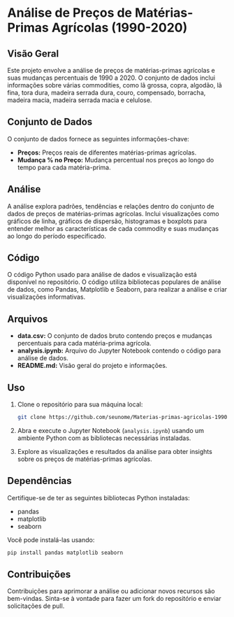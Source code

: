 # Análise de Preços de Matérias-Primas Agrícolas (1990-2020)

## Visão Geral

Este projeto envolve a análise de preços de matérias-primas agrícolas e suas mudanças percentuais de 1990 a 2020. O conjunto de dados inclui informações sobre várias commodities, como lã grossa, copra, algodão, lã fina, tora dura, madeira serrada dura, couro, compensado, borracha, madeira macia, madeira serrada macia e celulose.

## Conjunto de Dados

O conjunto de dados fornece as seguintes informações-chave:

- **Preços:** Preços reais de diferentes matérias-primas agrícolas.
- **Mudança % no Preço:** Mudança percentual nos preços ao longo do tempo para cada matéria-prima.

## Análise

A análise explora padrões, tendências e relações dentro do conjunto de dados de preços de matérias-primas agrícolas. Inclui visualizações como gráficos de linha, gráficos de dispersão, histogramas e boxplots para entender melhor as características de cada commodity e suas mudanças ao longo do período especificado.

## Código

O código Python usado para análise de dados e visualização está disponível no repositório. O código utiliza bibliotecas populares de análise de dados, como Pandas, Matplotlib e Seaborn, para realizar a análise e criar visualizações informativas.

## Arquivos

- **data.csv:** O conjunto de dados bruto contendo preços e mudanças percentuais para cada matéria-prima agrícola.
- **analysis.ipynb:** Arquivo do Jupyter Notebook contendo o código para análise de dados.
- **README.md:** Visão geral do projeto e informações.

## Uso

1. Clone o repositório para sua máquina local:

   ```bash
   git clone https://github.com/seunome/Materias-primas-agricolas-1990-2020.git
   ```

2. Abra e execute o Jupyter Notebook (`analysis.ipynb`) usando um ambiente Python com as bibliotecas necessárias instaladas.

3. Explore as visualizações e resultados da análise para obter insights sobre os preços de matérias-primas agrícolas.

## Dependências

Certifique-se de ter as seguintes bibliotecas Python instaladas:

- pandas
- matplotlib
- seaborn

Você pode instalá-las usando:

```bash
pip install pandas matplotlib seaborn
```

## Contribuições

Contribuições para aprimorar a análise ou adicionar novos recursos são bem-vindas. Sinta-se à vontade para fazer um fork do repositório e enviar solicitações de pull.
